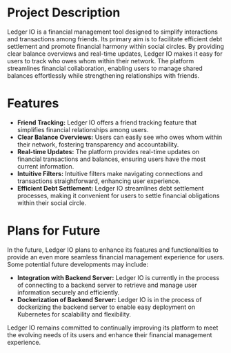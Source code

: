 # Project Description

Ledger IO is a financial management tool designed to simplify interactions and transactions among friends. Its primary aim is to facilitate efficient debt settlement and promote financial harmony within social circles. By providing clear balance overviews and real-time updates, Ledger IO makes it easy for users to track who owes whom within their network. The platform streamlines financial collaboration, enabling users to manage shared balances effortlessly while strengthening relationships with friends.

# Features

- **Friend Tracking:** Ledger IO offers a friend tracking feature that simplifies financial relationships among users. 
- **Clear Balance Overviews:** Users can easily see who owes whom within their network, fostering transparency and accountability.
- **Real-time Updates:** The platform provides real-time updates on financial transactions and balances, ensuring users have the most current information.
- **Intuitive Filters:** Intuitive filters make navigating connections and transactions straightforward, enhancing user experience.
- **Efficient Debt Settlement:** Ledger IO streamlines debt settlement processes, making it convenient for users to settle financial obligations within their social circle.

# Plans for Future

In the future, Ledger IO plans to enhance its features and functionalities to provide an even more seamless financial management experience for users. Some potential future developments may include:

- **Integration with Backend Server:** Ledger IO is currently in the process of connecting to a backend server to retrieve and manage user information securely and efficiently.
- **Dockerization of Backend Server:** Ledger IO is in the process of dockerizing the backend server to enable easy deployment on Kubernetes for scalability and flexibility.


Ledger IO remains committed to continually improving its platform to meet the evolving needs of its users and enhance their financial management experience.
